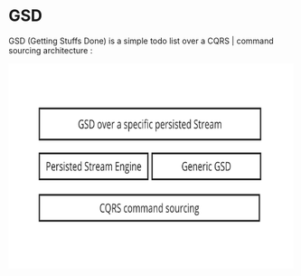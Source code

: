 
# GSD 

GSD (Getting Stuffs Done) is a simple todo list over a CQRS | command sourcing architecture : 

<p align="letf">
  <img src="./doc/layers.png" width="722" height="364" alt="Size Limit example">
</p>
